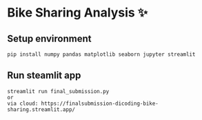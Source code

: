 # Bike Sharing Analysis ✨

## Setup environment
```
pip install numpy pandas matplotlib seaborn jupyter streamlit
```

## Run steamlit app
```
streamlit run final_submission.py
or
via cloud: https://finalsubmission-dicoding-bike-sharing.streamlit.app/
```
